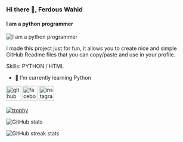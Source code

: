 ### Hi there 👋, Ferdous Wahid
#### I am a python programmer
![I am a python programmer](https://scontent.fdac24-4.fna.fbcdn.net/v/t39.30808-6/342866201_928597471713486_6663839743086969490_n.jpg?_nc_cat=109&ccb=1-7&_nc_sid=52f669&_nc_eui2=AeGgZDD3BFhiGAswg8K15DHEbwudgOOmH2BvC52A46YfYEU9gvOl2HTFtCWqu21QdUXA5syqy4TcDzNBjfP5Hv-2&_nc_ohc=qeP9Y4uSnlQAX8pUy6k&_nc_ht=scontent.fdac24-4.fna&oh=00_AfAycSYygG-24BXIFgD3LGFH41J_hw2kVBl6NRhUKmpATg&oe=652B1133)

I made this project just for fun, it allows you to create nice and simple GitHub Readme files that you can copy/paste and use in your profile.

Skills: PYTHON / HTML

- 🌱 I’m currently learning Python 


[<img src='https://cdn.jsdelivr.net/npm/simple-icons@3.0.1/icons/github.svg' alt='github' height='40'>](https://github.com/struggleferdous)  [<img src='https://cdn.jsdelivr.net/npm/simple-icons@3.0.1/icons/facebook.svg' alt='facebook' height='40'>](https://www.facebook.com/struggleferdous)  [<img src='https://cdn.jsdelivr.net/npm/simple-icons@3.0.1/icons/instagram.svg' alt='instagram' height='40'>](https://www.instagram.com/struggleferdous/)  

[![trophy](https://github-profile-trophy.vercel.app/?username=struggleferdous)](https://github.com/ryo-ma/github-profile-trophy)

![GitHub stats](https://github-readme-stats.vercel.app/api?username=struggleferdous&show_icons=true)  

![GitHub streak stats](https://streak-stats.demolab.com/?user=struggleferdous)  

